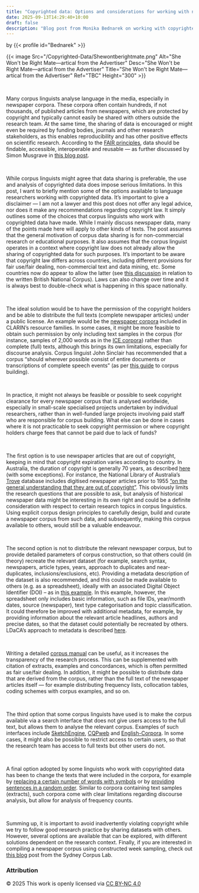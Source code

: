 ```yaml
---
title: "Copyrighted data: Options and considerations for working with newspapers and other texts"
date: 2025-09-13T14:29:40+10:00
draft: false
description: "Blog post from Monika Bednarek on working with copyrighted materials"
---
```


by {{< profile id="Bednarek" >}}

{{< image Src="/Copyrighted-Data/Shewontberightmate.png" Alt="She Won't be Right Mate—artical from the Advertiser" Desc="She Won't be Right Mate—artical from the Advertiser" Title="She Won't be Right Mate—artical from the Advertiser" Ref="TBC" Height="300" >}}

<br>

Many corpus linguists analyse language in the media, especially in newspaper corpora. These corpora often contain hundreds, if not thousands, of published articles from newspapers, which are protected by copyright and typically cannot easily be shared with others outside the research team. At the same time, the sharing of data is encouraged or might even be required by funding bodies, journals and other research stakeholders, as this enables reproducibility and has other positive effects on scientific research. According to the [FAIR principles](https://www.go-fair.org/), data should be findable, accessible, interoperable and reusable — as further discussed by Simon Musgrave in [this blog post](https://www.ldaca.edu.au/news/posts/fair-and-care/).

<br>

While corpus linguists might agree that data sharing is preferable, the use and analysis of copyrighted data does impose serious limitations. In this post, I want to briefly mention some of the options available to language researchers working with copyrighted data. It’s important to give a disclaimer — I am not a lawyer and this post does not offer any legal advice, nor does it make any recommendations regarding copyright law. It simply outlines some of the choices that corpus linguists who work with copyrighted data have made. While I mainly discuss newspaper data, many of the points made here will apply to other kinds of texts. The post assumes that the general motivation of corpus data sharing is for non-commercial research or educational purposes. It also assumes that the corpus linguist operates in a context where copyright law does not already allow the sharing of copyrighted data for such purposes. It’s important to be aware that copyright law differs across countries, including different provisions for fair use/fair dealing, non-commercial text and data mining, etc. Some countries now do appear to allow the latter (see [this discussion](https://doi.org/10.1515/text-2020-0052) in relation to the written British National Corpus). Laws can also change over time and it is always best to double-check what is happening in this space nationally.

<br>

The ideal solution would be to have the permission of the copyright holders and be able to distribute the full texts (complete newspaper articles) under a public license. An example would be the [newspaper corpora](https://www.clarin.eu/resource-families/newspaper-corpora) included in CLARIN’s resource families. In some cases, it might be more feasible to obtain such permission by only including text samples in the corpus (for instance, samples of 2,000 words as in the [ICE corpora](https://www.ice-corpora.uzh.ch/en/design.html)) rather than complete (full) texts, although this brings its own limitations, especially for discourse analysis. Corpus linguist John Sinclair has recommended that a corpus “should wherever possible consist of entire documents or transcriptions of complete speech events” (as per [this guide](https://users.ox.ac.uk/~martinw/dlc/chapter1.htm) to corpus building).

<br>

In practice, it might not always be feasible or possible to seek copyright clearance for every newspaper corpus that is analysed worldwide, especially in small-scale specialised projects undertaken by individual researchers, rather than in well-funded large projects involving paid staff who are responsible for corpus building. What else can be done in cases where it is not practicable to seek copyright permission or where copyright holders charge fees that cannot be paid due to lack of funds?

<br>

The first option is to use newspaper articles that are out of copyright, keeping in mind that copyright expiration varies according to country. In Australia, the duration of copyright is generally 70 years, as described [here](https://www.library.gov.au/services/copyright-library-collections/how-long-does-copyright-last) (with some exceptions). For instance, the National Library of Australia’s [Trove](https://trove.nla.gov.au/) database includes digitised newspaper articles prior to 1955 [“on the general understanding that they are out of copyright”](https://trove.nla.gov.au/help/categories/newspapers-and-gazettes-category). This obviously limits the research questions that are possible to ask, but analysis of historical newspaper data might be interesting in its own right and could be a definite consideration with respect to certain research topics in corpus linguistics. Using explicit corpus design principles to carefully design, build and curate a newspaper corpus from such data, and subsequently, making this corpus available to others, would still be a valuable endeavour.

<br>

The second option is not to distribute the relevant newspaper corpus, but to provide detailed parameters of corpus construction, so that others could (in theory) recreate the relevant dataset (for example, search syntax, newspapers, article types, years, approach to duplicates and near-duplicates, inclusions/exclusions, etc). Providing a metadata description of the dataset is also recommended, and this could be made available to others (e.g. as a spreadsheet), ideally with an associated Digital Object Identifier (DOI) – as in [this example](https://doi.org/10.5281/zenodo.15703066). In this example, however, the spreadsheet only includes basic information, such as file IDs, year/month dates, source (newspaper), text type categorisation and topic classification. It could therefore be improved with additional metadata, for example, by providing information about the relevant article headlines, authors and precise dates, so that the dataset could potentially be recreated by others. LDaCA’s approach to metadata is described [here](https://www.ldaca.edu.au/resources/ldaca-resources/metadata/).

<br>

Writing a detailed [corpus manual](https://osf.io/c2z5m/) can be useful, as it increases the transparency of the research process. This can be supplemented with citation of extracts, examples and concordances, which is often permitted as fair use/fair dealing. In addition, it might be possible to distribute data that are derived from the corpus, rather than the full text of the newspaper articles itself — for example distributing frequency lists, collocation tables, coding schemes with corpus examples, and so on.

<br>

The third option that some corpus linguists have used is to make the corpus available via a search interface that does not give users access to the full text, but allows them to analyse the relevant corpus. Examples of such interfaces include [SketchEngine](https://www.sketchengine.eu), [CQPweb](https://cwb.sourceforge.io/cqpweb.php) and [English-Corpora](https://www.english-corpora.org/). In some cases, it might also be possible to restrict access to certain users, so that the research team has access to full texts but other users do not.

<br>

A final option adopted by some linguists who work with copyrighted data has been to change the texts that were included in the corpora, for example by [replacing a certain number of words with symbols](https://www.corpusdata.org/limitations.asp) or by [providing sentences in a random order](https://wortschatz.uni-leipzig.de/en/documentation/faq). Similar to corpora containing text samples (extracts), such corpora come with clear limitations regarding discourse analysis, but allow for analysis of frequency counts.

<br>

Summing up, it is important to avoid inadvertently violating copyright while we try to follow good research practice by sharing datasets with others. However, several options are available that can be explored, with different solutions dependent on the research context. Finally, if you are interested in compiling a newspaper corpus using constructed week sampling, check out [this blog](https://sydneycorpuslab.com/using-constructed-week-sampling-to-compile-a-newspaper-corpus/) post from the Sydney Corpus Lab.



### Attribution
© 2025 This work is openly licensed via [CC BY-NC 4.0](https://creativecommons.org/licenses/by-nc/4.0/)

<br>
